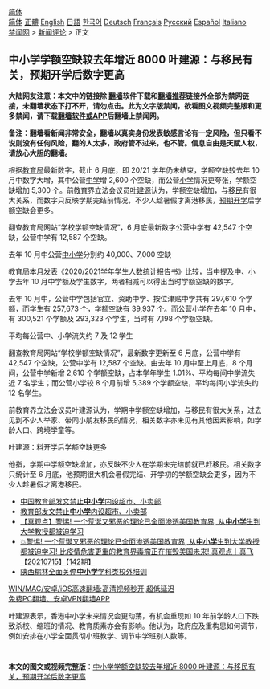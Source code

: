  <!-- 面包屑导航 --> <div class="breadcrumb"><!-- GTranslate: https://gtranslate.io/ -->  <div class="switcher notranslate">  <div class="selected">  <a href="#" onclick="return false;"> 简体</a>  </div>  <div class="option">  <a href="https://www.bannedbook.org" onclick="doGTranslate('zh-CN|zh-CN');jQuery('div.switcher div.selected a').html(jQuery(this).html());return false;" title="简体中文" class="nturl selected"> 简体</a>  <a href="https://www.bannedbook.org/zh-tw/" onclick="doGTranslate('zh-CN|zh-TW');jQuery('div.switcher div.selected a').html(jQuery(this).html());return false;" title="繁體中文" class="nturl"> 正體</a>  <a href="https://www.bannedbook.org/en/" onclick="doGTranslate('zh-CN|en');jQuery('div.switcher div.selected a').html(jQuery(this).html());return false;" title="English" class="nturl"> English</a>  <a href="https://www.bannedbook.org/ja/" onclick="doGTranslate('zh-CN|ja');jQuery('div.switcher div.selected a').html(jQuery(this).html());return false;" title="日本語" class="nturl"> 日語</a>  <a href="https://www.bannedbook.org/ko/" onclick="doGTranslate('zh-CN|ko');jQuery('div.switcher div.selected a').html(jQuery(this).html());return false;" title="한국어" class="nturl"> 한국어</a>  <a href="https://www.bannedbook.org/de/" onclick="doGTranslate('zh-CN|de');jQuery('div.switcher div.selected a').html(jQuery(this).html());return false;" title="Deutsch" class="nturl"> Deutsch</a>  <a href="https://www.bannedbook.org/fr/" onclick="doGTranslate('zh-CN|fr');jQuery('div.switcher div.selected a').html(jQuery(this).html());return false;" title="Français" class="nturl"> Français</a>  <a href="https://www.bannedbook.org/ru/" onclick="doGTranslate('zh-CN|ru');jQuery('div.switcher div.selected a').html(jQuery(this).html());return false;" title="Русский" class="nturl"> Русский</a>  <a href="https://www.bannedbook.org/es/" onclick="doGTranslate('zh-CN|es');jQuery('div.switcher div.selected a').html(jQuery(this).html());return false;" title="Español" class="nturl"> Español</a>  <a href="https://www.bannedbook.org/it/" onclick="doGTranslate('zh-CN|it');jQuery('div.switcher div.selected a').html(jQuery(this).html());return false;" title="Italiano" class="nturl"> Italiano</a>  </div>  </div>      <div class='breadcrumb-sub'><!-- Breadcrumb NavXT 6.3.0 --> <a href="https://www.bannedbook.org/" class="home">禁闻网</a> &gt; <a href="https://www.bannedbook.org/bnews/comments/" class="category">新闻评论</a> &gt; 正文</div></div><h2>中小学学额空缺较去年增近 8000 叶建源：与移民有关，预期开学后数字更高</h2> <p class="notice"><b>大陆网友注意：本文中的链接除 <a href="https://github.com/bannedbook/fanqiang" >翻墙</a>软件下载和<a href="https://github.com/killgcd/justmysocks/blob/master/README.md">翻墙推荐</a>链接外全部为禁网链接，未翻墙状态下打不开，请勿点击。此为文字版禁闻，欲看图文视频完整版和更多禁闻，请下载<a href="https://github.com/bannedbook/fanqiang">翻墙软件或APP</a>后翻墙上禁闻网。</p><p>备注：翻墙看新闻非常安全，翻墙以真实身份发表敏感言论有一定风险，但只看不说则没有任何风险，翻的人太多，政府管不过来，也不管。信息自由是天赋人权，请放心大胆的翻墙。</b></p>  <div class="entry">  <p>根据<a href="https://www.bannedbook.org/bnews/tag/%E6%95%99%E8%82%B2%E5%B1%80/" class="st_tag internal_tag" rel="tag" title="标签 教育局 下的日志">教育局</a>最新数字，截止 6 月底，即 20/21 学年仍未结束，学额空缺较去年 10 月中数字大增，其中公营<a href="https://www.bannedbook.org/bnews/tag/%e4%b8%ad%e5%ad%a6/" class="st_tag internal_tag" rel="tag" title="标签 中学 下的日志">中学</a>增 2,600 个空缺，而公营<a href="https://www.bannedbook.org/bnews/tag/%E5%B0%8F%E5%AD%A6/" class="st_tag internal_tag" rel="tag" title="标签 小学 下的日志">小学</a>情况更夸张，学额空缺增加 5,300 个。前<a href="https://www.bannedbook.org/bnews/tag/%e6%95%99%e8%82%b2/" class="st_tag internal_tag" rel="tag" title="标签 教育 下的日志">教育</a>界立法会议员<a href="https://www.bannedbook.org/bnews/tag/%E5%8F%B6%E5%BB%BA%E6%BA%90/" class="st_tag internal_tag" rel="tag" title="标签 叶建源 下的日志">叶建源</a>认为，学额空缺增加，与<a href="https://www.bannedbook.org/bnews/tag/%e7%a7%bb%e6%b0%91/" class="st_tag internal_tag" rel="tag" title="标签 移民 下的日志">移民</a>有很大关系，而数字只反映学期完结前情况，不少人趁暑假才离港移民，<a href="https://www.bannedbook.org/bnews/tag/%E9%A2%84%E6%9C%9F/" class="st_tag internal_tag" rel="tag" title="标签 预期 下的日志">预期</a><a href="https://www.bannedbook.org/bnews/tag/%E5%BC%80%E5%AD%A6/" class="st_tag internal_tag" rel="tag" title="标签 开学 下的日志">开学</a>后学额空缺会更多。</p> <p>翻查教育局网站“学校学额空缺情况”，6 月底最新数字公营中学有 42,547 个空缺，公营中学有 12,587 个空缺。</p> <p>去年 10 月中公营<a href="https://www.bannedbook.org/bnews/tag/%E4%B8%AD%E5%B0%8F%E5%AD%A6/" class="st_tag internal_tag" rel="tag" title="标签 中小学 下的日志">中小学</a>分别约 40,000、7,000 空缺</p>  <p>教育局本月发表《2020/2021学年学生人数统计报告书》比较，当中提及中、小学去年 10 月中学额及学生数字，两者相减可以得出当时学额空缺的数字。</p> <p>去年 10 月中，公营中学包括官立、资助中学、按位津贴中学共有 297,610 个学额，而学生有 257,673 个，学额空缺有 39,937 个。而公营小学在去年 10 月中，有 300,521 个学额及 293,323 个学生，当时有 7,198 个学额空缺。</p> <p>平均每公营中、小学流失约 7 及 12 学生</p>  <p>翻查教育局网站“学校学额空缺情况”，最新数字更新至 6 月底，公营中学有 42,547 个空缺，公营中学有 12,587 个空缺。由去年 10 月中至上月底，8 个月间，公营中学新增 2,610 个学额空缺，占本学年学生 1.01%、平均每间中学流失近 7 名学生；而公营小学较 8 个月前增 5,389 个学额空缺，平均每间小学流失约 12 名学生。</p> <p>前教育界立法会议员叶建源认为，学期中学额空缺增加，与移民有很大关系，过去见到不少人举家、带同小朋友移民的情况，相关数字亦未见有其他因素影响，如学龄人口、跨境学童等。</p> <p>叶建源：料开学后学额空缺更多</p>  <p>他指，学期中学额空缺增加，亦反映不少人在学期未完结前就已赶移民。相关数字只统计至 6 月底，他预期很大机会暑假完结、开学初的学额空缺会更多，因为不少人趁暑假才离港移民。</p> <ul class='op-related-articles' title='相关阅读'> <li><a href='https://www.bannedbook.org/bnews/baitai/20210719/1589865.html' target='_blank'>中国教育部发文禁止<b>中小学</b>内设超市、小卖部</a></li> <li><a href='https://www.bannedbook.org/bnews/headline/20210719/1589749.html' target='_blank'>教育部发文禁止<b>中小学</b>内设超市、小卖部</a></li> <li><a href='https://www.bannedbook.org/bnews/comments/20210719/1589702.html' target='_blank'>【真观点】警惕! 一个荒诞又邪恶的理论已全面渗透美国教育界, 从<b>中小学</b>生到大学教授都被迫学习</a></li> <li><a href='https://www.bannedbook.org/bnews/bannedvideo/20210715/1587825.html' target='_blank'>💥警惕! 一个荒诞又邪恶的理论已全面渗透美国教育界, 从<b>中小学</b>生到大学教授都被迫学习! 比疫情危害更重的教育界毒瘤正在摧毁美国未来! 真观点｜真飞【20210715】【142期】</a></li> <li><a href='https://www.bannedbook.org/bnews/baitai/20210714/1587026.html' target='_blank'>陕西榆林全面关停<b>中小学</b>学科类校外培训</a></li> </ul> <p class="texttj"> <a href="https://github.com/bannedbook/fanqiang/wiki/V2ray%E6%9C%BA%E5%9C%BA" target="_blank">WIN/MAC/安卓/iOS高速翻墙:高清视频秒开,超低延迟</a><br/> <a href="https://github.com/bannedbook/fanqiang/wiki/%E7%A6%81%E9%97%BB%E7%BD%91%E5%AE%89%E5%8D%93%E7%BF%BB%E5%A2%99%E6%96%B0%E9%97%BBAPP" target="_blank">免费PC翻墙、安卓VPN翻墙APP</a></p><p>叶建源表示，香港中小学未来情况会更动荡，有机会重现如 10 年前学龄人口下跌致杀校、缩班的情况、教育质素亦会有影响。他认为，政府应及重构思如何调节，例如安排在小学全面贯彻小班教学、调节中学班别人数等。<br />  </p> <a name='sharetosocial'></a>  <div style="margin-bottom:5px;padding-bottom:5px;clear:both"> <div id="archive-pix-1" class="banner-ads"> <!-- AuctionX Display platform tag START --> <div id="26318x728x90x621x_ADSLOT2" clicktrack="%%CLICK_URL_ESC%%"></div> <!-- AuctionX Display platform tag END --> </div> <div id="archive-pix-2" class="banner-ads"> <!-- AuctionX Display platform tag START --> <div id="26315x300x250x621x_ADSLOT2" clicktrack="%%CLICK_URL_ESC%%"></div> <!-- AuctionX Display platform tag END --> </div> </div>  <div id="archive-pix-1" class="banner-ads"> <!-- AuctionX Display platform tag START --> <div id="26318x728x90x621x_ADSLOT3" clicktrack="%%CLICK_URL_ESC%%"></div> <!-- AuctionX Display platform tag END --> </div> <div><b>本文的图文或视频完整版</b>：<a href='https://www.bannedbook.org/bnews/comments/20210725/1594057.html'>中小学学额空缺较去年增近 8000 叶建源：与移民有关，预期开学后数字更高</a></div>  </div><!--END ENTRY--> 
